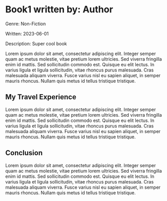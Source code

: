 # Book1 written by: Author

Genre: Non-Fiction

Written: 2023-06-01

Description: Super cool book

Lorem ipsum dolor sit amet, consectetur adipiscing elit. Integer semper quam ac metus molestie, vitae pretium lorem ultricies. Sed viverra fringilla enim id mattis. Sed sollicitudin commodo est. Quisque eu elit lectus. In varius ligula et ligula sollicitudin, vitae rhoncus purus malesuada. Cras malesuada aliquam viverra. Fusce varius nisl eu sapien aliquet, in semper mauris rhoncus. Nullam quis metus id tellus tristique tristique.

## My Travel Experience
Lorem ipsum dolor sit amet, consectetur adipiscing elit. Integer semper quam ac metus molestie, vitae pretium lorem ultricies. Sed viverra fringilla enim id mattis. Sed sollicitudin commodo est. Quisque eu elit lectus. In varius ligula et ligula sollicitudin, vitae rhoncus purus malesuada. Cras malesuada aliquam viverra. Fusce varius nisl eu sapien aliquet, in semper mauris rhoncus. Nullam quis metus id tellus tristique tristique.

## Conclusion
Lorem ipsum dolor sit amet, consectetur adipiscing elit. Integer semper quam ac metus molestie, vitae pretium lorem ultricies. Sed viverra fringilla enim id mattis. Sed sollicitudin commodo est. Quisque eu elit lectus. In varius ligula et ligula sollicitudin, vitae rhoncus purus malesuada. Cras malesuada aliquam viverra. Fusce varius nisl eu sapien aliquet, in semper mauris rhoncus. Nullam quis metus id tellus tristique tristique.
